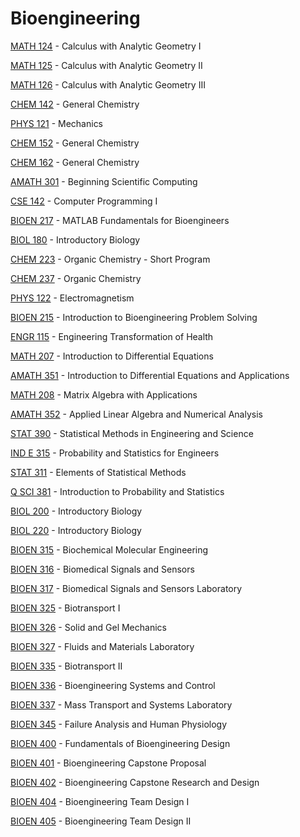 # Bioengineering

[MATH 124](<https://myplan.uw.edu/course/#/courses/MATH 124>) - Calculus with Analytic Geometry I

[MATH 125](<https://myplan.uw.edu/course/#/courses/MATH 125>) - Calculus with Analytic Geometry II

[MATH 126](<https://myplan.uw.edu/course/#/courses/MATH 126>) - Calculus with Analytic Geometry III

[CHEM 142](<https://myplan.uw.edu/course/#/courses/CHEM 142>) - General Chemistry

[PHYS 121](<https://myplan.uw.edu/course/#/courses/PHYS 121>) - Mechanics

[CHEM 152](<https://myplan.uw.edu/course/#/courses/CHEM 152>) - General Chemistry

[CHEM 162](<https://myplan.uw.edu/course/#/courses/CHEM 162>) - General Chemistry

[AMATH 301](<https://myplan.uw.edu/course/#/courses/AMATH 301>) - Beginning Scientific Computing

[CSE 142](<https://myplan.uw.edu/course/#/courses/CSE 142>) - Computer Programming I

[BIOEN 217](<https://myplan.uw.edu/course/#/courses/BIOEN 217>) - MATLAB Fundamentals for Bioengineers

[BIOL 180](<https://myplan.uw.edu/course/#/courses/BIOL 180>) - Introductory Biology

[CHEM 223](<https://myplan.uw.edu/course/#/courses/CHEM 223>) - Organic Chemistry - Short Program

[CHEM 237](<https://myplan.uw.edu/course/#/courses/CHEM 237>) - Organic Chemistry

[PHYS 122](<https://myplan.uw.edu/course/#/courses/PHYS 122>) - Electromagnetism

[BIOEN 215](<https://myplan.uw.edu/course/#/courses/BIOEN 215>) - Introduction to Bioengineering Problem Solving

[ENGR 115](<https://myplan.uw.edu/course/#/courses/ENGR 115>) - Engineering Transformation of Health

[MATH 207](<https://myplan.uw.edu/course/#/courses/MATH 207>) - Introduction to Differential Equations

[AMATH 351](<https://myplan.uw.edu/course/#/courses/AMATH 351>) - Introduction to Differential Equations and Applications

[MATH 208](<https://myplan.uw.edu/course/#/courses/MATH 208>) - Matrix Algebra with Applications

[AMATH 352](<https://myplan.uw.edu/course/#/courses/AMATH 352>) - Applied Linear Algebra and Numerical Analysis

[STAT 390](<https://myplan.uw.edu/course/#/courses/STAT 390>) - Statistical Methods in Engineering and Science

[IND E 315](<https://myplan.uw.edu/course/#/courses/IND E 315>) - Probability and Statistics for Engineers

[STAT 311](<https://myplan.uw.edu/course/#/courses/STAT 311>) - Elements of Statistical Methods

[Q SCI 381](<https://myplan.uw.edu/course/#/courses/Q SCI 381>) - Introduction to Probability and Statistics

[BIOL 200](<https://myplan.uw.edu/course/#/courses/BIOL 200>) - Introductory Biology

[BIOL 220](<https://myplan.uw.edu/course/#/courses/BIOL 220>) - Introductory Biology

[BIOEN 315](<https://myplan.uw.edu/course/#/courses/BIOEN 315>) - Biochemical Molecular Engineering

[BIOEN 316](<https://myplan.uw.edu/course/#/courses/BIOEN 316>) - Biomedical Signals and Sensors

[BIOEN 317](<https://myplan.uw.edu/course/#/courses/BIOEN 317>) - Biomedical Signals and Sensors Laboratory

[BIOEN 325](<https://myplan.uw.edu/course/#/courses/BIOEN 325>) - Biotransport I

[BIOEN 326](<https://myplan.uw.edu/course/#/courses/BIOEN 326>) - Solid and Gel Mechanics

[BIOEN 327](<https://myplan.uw.edu/course/#/courses/BIOEN 327>) - Fluids and Materials Laboratory

[BIOEN 335](<https://myplan.uw.edu/course/#/courses/BIOEN 335>) - Biotransport II

[BIOEN 336](<https://myplan.uw.edu/course/#/courses/BIOEN 336>) - Bioengineering Systems and Control

[BIOEN 337](<https://myplan.uw.edu/course/#/courses/BIOEN 337>) - Mass Transport and Systems Laboratory

[BIOEN 345](<https://myplan.uw.edu/course/#/courses/BIOEN 345>) - Failure Analysis and Human Physiology

[BIOEN 400](<https://myplan.uw.edu/course/#/courses/BIOEN 400>) - Fundamentals of Bioengineering Design

[BIOEN 401](<https://myplan.uw.edu/course/#/courses/BIOEN 401>) - Bioengineering Capstone Proposal

[BIOEN 402](<https://myplan.uw.edu/course/#/courses/BIOEN 402>) - Bioengineering Capstone Research and Design

[BIOEN 404](<https://myplan.uw.edu/course/#/courses/BIOEN 404>) - Bioengineering Team Design I

[BIOEN 405](<https://myplan.uw.edu/course/#/courses/BIOEN 405>) - Bioengineering Team Design II

